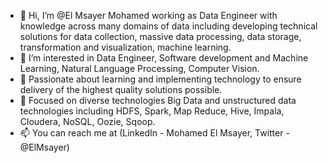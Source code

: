 - 👋 Hi, I’m @El Msayer Mohamed working as Data Engineer with knowledge across many domains of data including developing technical solutions for data collection, massive data processing, data storage, transformation and visualization, machine learning.
- 👀 I’m interested in Data Engineer, Software development and Machine Learning, Natural Language Processing, Computer Vision.
- 🌱 Passionate about learning and implementing technology to ensure delivery of the highest quality solutions possible.
- 👯 Focused on diverse technologies Big Data and unstructured data technologies including HDFS, Spark, Map Reduce, Hive, Impala, Cloudera, NoSQL, Oozie, Sqoop. 
- 📫 You can reach me at (LinkedIn - Mohamed El Msayer, Twitter - @ElMsayer)
